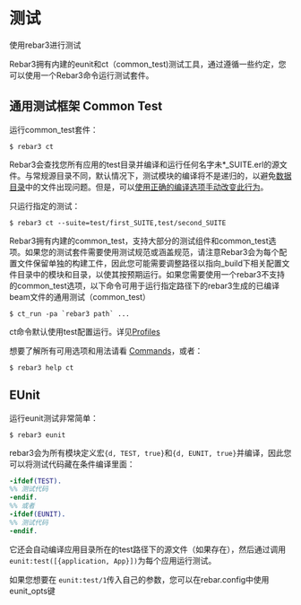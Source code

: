 # 测试

使用rebar3进行测试

Rebar3拥有内建的eunit和ct（common_test)测试工具，通过遵循一些约定，您可以使用一个Rebar3命令运行测试套件。



## 通用测试框架 Common Test

运行common_test套件：

```shell
$ rebar3 ct
```

Rebar3会查找您所有应用的test目录并编译和运行任何名字未*_SUITE.erl的源文件。与常规源目录不同，默认情况下，测试模块的编译将不是递归的，以避免[数据目录](https://erlang.org/doc/apps/common_test/write_test_chapter.html#data-and-private-directories)中的文件出现问题。但是，可以[使用正确的编译选项手动改变此行为](http://rebar3.org/docs/configuration#enabledisable-recursive-compiling)。

只运行指定的测试：

```shell
$ rebar3 ct --suite=test/first_SUITE,test/second_SUITE 
```

Rebar3拥有内建的common_test，支持大部分的测试组件和common_test选项。如果您的测试套件需要使用测试规范或涵盖规范，请注意Rebar3会为每个配置文件保留单独的构建工件，因此您可能需要调整路径以指向_build下相关配置文件目录中的模块和目录，以使其按预期运行。如果您需要使用一个rebar3不支持的common_test选项，以下命令可用于运行指定路径下的rebar3生成的已编译beam文件的通用测试（common_test）

```shell
$ ct_run -pa `rebar3 path` ... 
```

ct命令默认使用test配置运行。详见[Profiles](http://rebar3.org/docs/profiles)

想要了解所有可用选项和用法请看 [Commands](http://rebar3.org/docs/commands)，或者：

```shell
$ rebar3 help ct 
```

## EUnit

运行eunit测试非常简单：

```shell
$ rebar3 eunit 
```

rebar3会为所有模块定义宏`{d, TEST, true}`和`{d, EUNIT, true}`并编译，因此您可以将测试代码藏在条件编译里面：

```erlang
-ifdef(TEST).
%% 测试代码
-endif.
%% 或者
-ifdef(EUNIT).
%% 测试代码
-endif.
```

它还会自动编译应用目录所在的test路径下的源文件（如果存在），然后通过调用`eunit:test([{application, App}])`为每个应用运行测试。

如果您想要在 `eunit:test/1`传入自己的参数，您可以在rebar.config中使用eunit_opts键